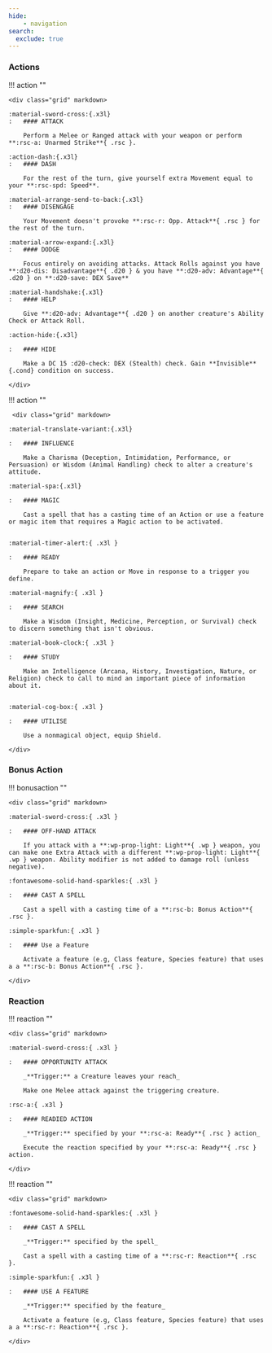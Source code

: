 ```yaml
---
hide: 
    - navigation
search:
  exclude: true
---
```


<!-- --8<-- [start:quickref-action] -->

### Actions

<div class="grid" markdown>

!!! action ""

    <div class="grid" markdown>

    :material-sword-cross:{.x3l}
    :   #### ATTACK
    
        Perform a Melee or Ranged attack with your weapon or perform **:rsc-a: Unarmed Strike**{ .rsc }.

    :action-dash:{.x3l}
    :   #### DASH
    
        For the rest of the turn, give yourself extra Movement equal to your **:rsc-spd: Speed**.

    :material-arrange-send-to-back:{.x3l}
    :   #### DISENGAGE
    
        Your Movement doesn't provoke **:rsc-r: Opp. Attack**{ .rsc } for the rest of the turn.

    :material-arrow-expand:{.x3l}
    :   #### DODGE
    
        Focus entirely on avoiding attacks. Attack Rolls against you have **:d20-dis: Disadvantage**{ .d20 } & you have **:d20-adv: Advantage**{ .d20 } on **:d20-save: DEX Save**

    :material-handshake:{.x3l}
    :   #### HELP

        Give **:d20-adv: Advantage**{ .d20 } on another creature's Ability Check or Attack Roll.

    :action-hide:{.x3l}

    :   #### HIDE

        Make a DC 15 :d20-check: DEX (Stealth) check. Gain **Invisible**{.cond} condition on success.
    
    </div>

!!! action ""

     <div class="grid" markdown>

    :material-translate-variant:{.x3l}

    :   #### INFLUENCE

        Make a Charisma (Deception, Intimidation, Performance, or Persuasion) or Wisdom (Animal Handling) check to alter a creature's attitude.

    :material-spa:{.x3l}

    :   #### MAGIC

        Cast a spell that has a casting time of an Action or use a feature or magic item that requires a Magic action to be activated.


    :material-timer-alert:{ .x3l }

    :   #### READY
        
        Prepare to take an action or Move in response to a trigger you define. 

    :material-magnify:{ .x3l }

    :   #### SEARCH
    
        Make a Wisdom (Insight, Medicine, Perception, or Survival) check to discern something that isn't obvious.

    :material-book-clock:{ .x3l }

    :   #### STUDY
    
        Make an Intelligence (Arcana, History, Investigation, Nature, or Religion) check to call to mind an important piece of information about it.


    :material-cog-box:{ .x3l }

    :   #### UTILISE
    
        Use a nonmagical object, equip Shield.

    </div>

</div>


### Bonus Action

!!! bonusaction ""

    <div class="grid" markdown>

    :material-sword-cross:{ .x3l }

    :   #### OFF-HAND ATTACK
    
        If you attack with a **:wp-prop-light: Light**{ .wp } weapon, you can make one Extra Attack with a different **:wp-prop-light: Light**{ .wp } weapon. Ability modifier is not added to damage roll (unless negative).

    :fontawesome-solid-hand-sparkles:{ .x3l }

    :   #### CAST A SPELL
    
        Cast a spell with a casting time of a **:rsc-b: Bonus Action**{ .rsc }.
    
    :simple-sparkfun:{ .x3l }

    :   #### Use a Feature
    
        Activate a feature (e.g, Class feature, Species feature) that uses a a **:rsc-b: Bonus Action**{ .rsc }.

    </div>

### Reaction

<div class="grid" markdown>

!!! reaction ""

    <div class="grid" markdown>

    :material-sword-cross:{ .x3l }

    :   #### OPPORTUNITY ATTACK

        _**Trigger:** a Creature leaves your reach_

        Make one Melee attack against the triggering creature.

    :rsc-a:{ .x3l }

    :   #### READIED ACTION
    
        _**Trigger:** specified by your **:rsc-a: Ready**{ .rsc } action_

        Execute the reaction specified by your **:rsc-a: Ready**{ .rsc } action.

    </div>

!!! reaction ""

    <div class="grid" markdown>

    :fontawesome-solid-hand-sparkles:{ .x3l }

    :   #### CAST A SPELL
    
        _**Trigger:** specified by the spell_

        Cast a spell with a casting time of a **:rsc-r: Reaction**{ .rsc }.

    :simple-sparkfun:{ .x3l }

    :   #### USE A FEATURE
    
        _**Trigger:** specified by the feature_

        Activate a feature (e.g, Class feature, Species feature) that uses a a **:rsc-r: Reaction**{ .rsc }.

    </div>

</div>


<!-- --8<-- [end:quickref-action] -->